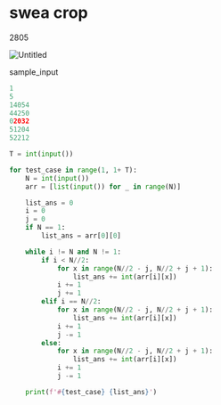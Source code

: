 # swea crop

2805

![Untitled](https://s3-us-west-2.amazonaws.com/secure.notion-static.com/420add26-9b2b-46ce-8025-47f8e7f5eb2c/Untitled.png)

sample_input

```python
1
5
14054
44250
02032
51204
52212
```

```python
T = int(input())

for test_case in range(1, 1+ T):
    N = int(input())
    arr = [list(input()) for _ in range(N)]

    list_ans = 0
    i = 0
    j = 0
    if N == 1:
        list_ans = arr[0][0]

    while i != N and N != 1:
        if i < N//2:
            for x in range(N//2 - j, N//2 + j + 1):
                list_ans += int(arr[i][x])
            i += 1
            j += 1
        elif i == N//2:
            for x in range(N//2 - j, N//2 + j + 1):
                list_ans += int(arr[i][x])
            i += 1
            j -= 1
        else:
            for x in range(N//2 - j, N//2 + j + 1):
                list_ans += int(arr[i][x])
            i += 1
            j -= 1

    print(f'#{test_case} {list_ans}')
```